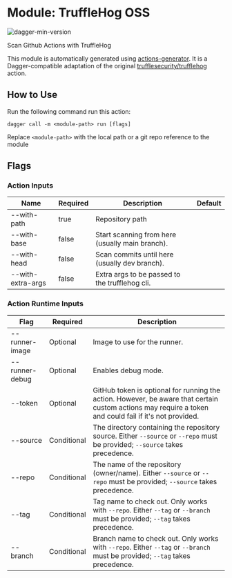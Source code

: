 # Module: TruffleHog OSS

![dagger-min-version](https://img.shields.io/badge/dagger%20version-v0.9.1-green)

Scan Github Actions with TruffleHog

This module is automatically generated using [actions-generator](https://github.com/aweris/gale/tree/main/daggerverse/actions/generator). It is a Dagger-compatible adaptation of the original [trufflesecurity/trufflehog](https://github.com/trufflesecurity/trufflehog) action.

## How to Use

Run the following command run this action:

```shell
dagger call -m <module-path> run [flags]
```

Replace `<module-path>` with the local path or a git repo reference to the module

## Flags

### Action Inputs

| Name | Required | Description | Default | 
| ------| ------| ------| ------| 
| --with-path | true | Repository path |  |
| --with-base | false | Start scanning from here (usually main branch). |  |
| --with-head | false | Scan commits until here (usually dev branch). |  |
| --with-extra-args | false | Extra args to be passed to the trufflehog cli. |  |


### Action Runtime Inputs

| Flag | Required | Description | 
| ------| ------| ------| 
| --runner-image | Optional | Image to use for the runner. |
| --runner-debug | Optional | Enables debug mode. |
| --token | Optional | GitHub token is optional for running the action. However, be aware that certain custom actions may require a token and could fail if it's not provided. |
| --source | Conditional | The directory containing the repository source. Either `--source` or `--repo` must be provided; `--source` takes precedence. |
| --repo | Conditional | The name of the repository (owner/name). Either `--source` or `--repo` must be provided; `--source` takes precedence. |
| --tag | Conditional | Tag name to check out. Only works with `--repo`. Either `--tag` or `--branch` must be provided; `--tag` takes precedence. |
| --branch | Conditional | Branch name to check out. Only works with `--repo`. Either `--tag` or `--branch` must be provided; `--tag` takes precedence. |
